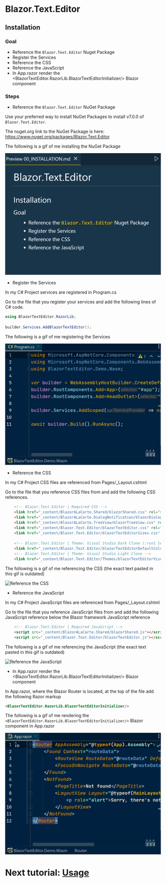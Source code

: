 # Blazor.Text.Editor

## Installation

### Goal

- Reference the `Blazor.Text.Editor` Nuget Package
- Register the Services
- Reference the CSS
- Reference the JavaScript
- In App.razor render the <BlazorTextEditor.RazorLib.BlazorTextEditorInitializer/> Blazor component

### Steps
- Reference the `Blazor.Text.Editor` NuGet Package

Use your preferred way to install NuGet Packages to install v7.0.0 of `Blazor.Text.Editor`.

The nuget.org link to the NuGet Package is here: https://www.nuget.org/packages/Blazor.Text.Editor

The following is a gif of me installing the NuGet Package

![Reference the NuGet Package](/Images/Gifs/00_nuget-package.gif)

- Register the Services

In my C# Project services are registered in Program.cs

Go to the file that you register your services and add the following lines of C# code.

```csharp
using BlazorTextEditor.RazorLib;

builder.Services.AddBlazorTextEditor();
```

The following is a gif of me registering the Services

![Register the Services](/Images/Gifs/00_register-services.gif)

- Reference the CSS

In my C# Project CSS files are referenced from Pages/_Layout.cshtml

Go to the file that you reference CSS files from and add the following CSS references.

```html
    <!-- Blazor.Text.Editor | Required CSS -->
    <link href="_content/BlazorALaCarte.Shared/blazorShared.css" rel="stylesheet"/>
    <link href="_content/BlazorALaCarte.DialogNotification/blazorDialogNotification.css" rel="stylesheet"/>
    <link href="_content/BlazorALaCarte.TreeView/blazorTreeView.css" rel="stylesheet"/>
    <link href="_content/Blazor.Text.Editor/blazorTextEditor.css" rel="stylesheet"/>
    <link href="_content/Blazor.Text.Editor/blazorTextEditorSizes.css" rel="stylesheet"/>

    <!-- Blazor.Text.Editor | Theme: Visual Studio Dark Clone (:root level, no css class needed) -->
    <link href="_content/Blazor.Text.Editor/blazorTextEditorDefaultColors.css" rel="stylesheet"/>
    <!-- Blazor.Text.Editor | Theme: Visual Studio Light Clone -->
    <link href="_content/Blazor.Text.Editor/Themes/blazorTextEditorVisualStudioLightTheme.css" rel="stylesheet"/>
```

The following is a gif of me referencing the CSS (the exact text pasted in this gif is outdated)

![Reference the CSS](/Images/Gifs/00_reference-css.gif)

- Reference the JavaScript

In my C# Project JavaScript files are referenced from Pages/_Layout.cshtml

Go to the file that you reference JavaScript files from and add the following JavaScript reference below the Blazor framework JavaScript reference

```html
    <!-- Blazor.Text.Editor | Required JavaScript -->
    <script src="_content/BlazorALaCarte.Shared/blazorShared.js"></script>
    <script src="_content/Blazor.Text.Editor/blazorTextEditor.js"></script>
```

The following is a gif of me referencing the JavaScript (the exact text pasted in this gif is outdated)

![Reference the JavaScript](/Images/Gifs/00_reference-js.gif)

- In App.razor render the <BlazorTextEditor.RazorLib.BlazorTextEditorInitializer/> Blazor component

In App.razor, where the Blazor Router is located, at the top of the file add the following Razor markup

```html
<BlazorTextEditor.RazorLib.BlazorTextEditorInitializer/>
```

The following is a gif of me rendering the `<BlazorTextEditor.RazorLib.BlazorTextEditorInitializer/>` Blazor component in App.razor

![Render the Initializer component](/Images/Gifs/00_initializer-component.gif)

# Next tutorial: [Usage](/Documentation/10_USAGE.md)